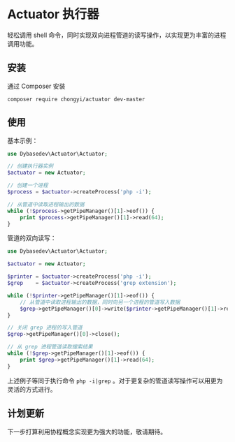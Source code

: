 # Actuator 执行器

轻松调用 shell 命令，同时实现双向进程管道的读写操作，以实现更为丰富的进程调用功能。

## 安装

通过 Composer 安装

`composer require chongyi/actuator dev-master`

## 使用

基本示例：

```php
use Dybasedev\Actuator\Actuator;

// 创建执行器实例
$actuator = new Actuator;

// 创建一个进程
$process = $actuator->createProcess('php -i');

// 从管道中读取进程输出的数据
while (!$process->getPipeManager()[1]->eof()) {
    print $process->getPipeManager()[1]->read(64);
}
```

管道的双向读写：

```php
use Dybasedev\Actuator\Actuator;

$actuator = new Actuator;

$printer = $actuator->createProcess('php -i');
$grep    = $actuator->createProcess('grep extension');

while (!$printer->getPipeManager()[1]->eof()) {
    // 从管道中读取进程输出的数据，同时向另一个进程的管道写入数据
    $grep->getPipeManager()[0]->write($printer->getPipeManager()[1]->read(64));
}

// 关闭 grep 进程的写入管道
$grep->getPipeManager()[0]->close();

// 从 grep 进程管道读取搜索结果
while (!$grep->getPipeManager()[1]->eof()) {
    print $grep->getPipeManager()[1]->read(64);
}
```

上述例子等同于执行命令 `php -i|grep` 。对于更复杂的管道读写操作可以用更为灵活的方式进行。

## 计划更新

下一步打算利用协程概念实现更为强大的功能，敬请期待。